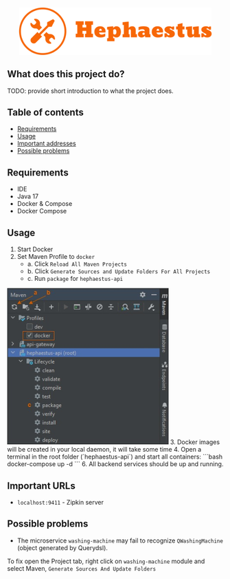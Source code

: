 <p align="center">
   <img width="450" src="assets/hephaestus-logo.png" >
</p>

## What does this project do?

TODO: provide short introduction to what the project does.

## Table of contents

- [Requirements](#requirements)
- [Usage](#usage)
- [Important addresses](#important-addresses)
- [Possible problems](#possible-problems)

## Requirements

* IDE
* Java 17
* Docker & Compose
* Docker Compose

## Usage

1. Start Docker
2. Set Maven Profile to `docker` 
   * a. Click  `Reload All Maven Projects` 
   * b. Click `Generate Sources and Update Folders For All Projects`
   * c. Run `package` for `hephaestus-api`
<img src="assets/maven-profile.jpg">
3. Docker images will be created in your local daemon, it will take some time
4. Open a terminal in the root folder (`hephaestus-api`) and start all containers:
```bash
docker-compose up -d
```
6. All backend services should be up and running.

## Important URLs

- `localhost:9411` - Zipkin server

## Possible problems

* The microservice `washing-machine` may fail to recognize `QWashingMachine` (object generated by Querydsl).

To fix open the Project tab, right click on `washing-machine` module and select Maven, `Generate Sources And Update Folders`
